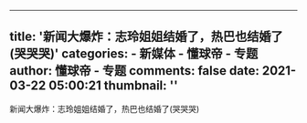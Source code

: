 
---
title: '新闻大爆炸：志玲姐姐结婚了，热巴也结婚了(哭哭哭)'
categories: 
    - 新媒体
    - 懂球帝 - 专题
author: 懂球帝 - 专题
comments: false
date: 2021-03-22 05:00:21
thumbnail: ''
---

<div>   
新闻大爆炸：志玲姐姐结婚了，热巴也结婚了(哭哭哭)  
</div>
            